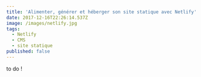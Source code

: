 ```yaml
---
title: 'Alimenter, générer et héberger son site statique avec Netlify'
date: 2017-12-16T22:26:14.537Z
image: /images/netlify.jpg
tags:
  - Netlify
  - CMS
  - site statique
published: false
---
```

to do !

